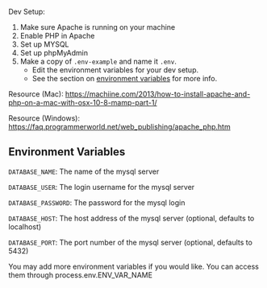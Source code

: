 Dev Setup:

1. Make sure Apache is running on your machine
1. Enable PHP in Apache 
1. Set up MYSQL
1. Set up phpMyAdmin
1. Make a copy of `.env-example` and name it `.env`.
    * Edit the environment variables for your dev setup.
    * See the section on [environment variables](#environment-variables)  for more info.

Resource (Mac): https://machiine.com/2013/how-to-install-apache-and-php-on-a-mac-with-osx-10-8-mamp-part-1/

Resource (Windows): https://faq.programmerworld.net/web_publishing/apache_php.htm


## Environment Variables
`DATABASE_NAME`: The name of the mysql server

`DATABASE_USER`: The login username for the mysql server

`DATABASE_PASSWORD`: The password for the mysql login

`DATABASE_HOST`: The host address of the mysql server (optional, defaults to localhost)

`DATABASE_PORT`: The port number of the mysql server (optional, defaults to 5432)


You may add more environment variables if you would like. You can access them through process.env.ENV_VAR_NAME

